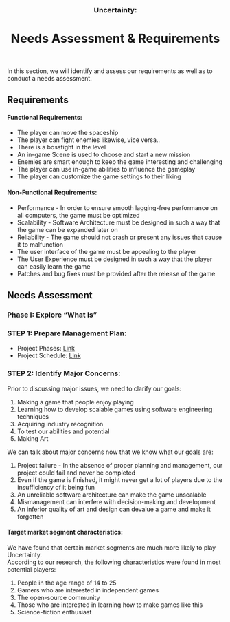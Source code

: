 
<br />
<p align="center">
  
  <h3 align="center">Uncertainty:</h3>

   <h1 align="center"> Needs Assessment & Requirements</h1>
    
  <p h2 align="center">
    <br />
    

In this section, we will identify and assess our requirements as well as to conduct a needs assessment.



## Requirements  

#### Functional Requirements:  
- The player can move the spaceship
- The player can fight enemies likewise, vice versa..
- There is a bossfight in the level
- An in-game Scene is used to choose and start a new mission
- Enemies are smart enough to keep the game interesting and challenging 
- The player can use in-game abilities to influence the gameplay 
- The player can customize the game settings to their liking

#### Non-Functional Requirements:  
- Performance - In order to ensure smooth lagging-free performance on all computers, the game must be optimized
- Scalability - Software Architecture must be designed in such a way that the game can be expanded later on 
- Reliability - The game should not crash or present any issues that cause it to malfunction
- The user interface of the game must be appealing to the player
- The User Experience must be designed in such a way that the player can easily learn the game 
- Patches and bug fixes must be provided after the release of the game


## Needs Assessment  

### Phase I: Explore “What Is”  

### STEP 1: Prepare Management Plan:  
* Project Phases: [Link](https://github.com/Null-References/Uncertainty/blob/Develop/Documentation/Phasing.md)
* Project Schedule: [Link](https://github.com/Null-References/Uncertainty/blob/Develop/Documentation/Project_Scheduling.md)

### STEP 2: Identify Major Concerns:  
Prior to discussing major issues, we need to clarify our goals:  
1. Making a game that people enjoy playing
2. Learning how to develop scalable games using software engineering techniques
3. Acquiring industry recognition 
4. To test our abilities and potential
5. Making Art

We can talk about major concerns now that we know what our goals are:  
1. Project failure - In the absence of proper planning and management, our project could fail and never be completed  
2. Even if the game is finished, it might never get a lot of players due to the insufficiency of it being fun
3. An unreliable software architecture can make the game unscalable 
4. Mismanagement can interfere with decision-making and development 
5. An inferior quality of art and design can devalue a game and make it forgotten





#### Target market segment characteristics:  
We have found that certain market segments are much more likely to play Uncertainty.  
According to our research, the following characteristics were found in most potential players:  

1. People in the age range of 14 to 25
2. Gamers who are interested in independent games
3. The open-source community 
4. Those who are interested in learning how to make games like this
5. Science-fiction enthusiast 


